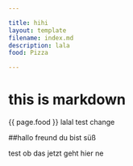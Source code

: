 ```yaml
---

title: hihi
layout: template
filename: index.md
description: lala
food: Pizza

---
```


# this is markdown
{{ page.food }}
lalal
test change

##hallo freund du bist süß

test ob das jetzt geht hier ne
